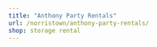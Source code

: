 ```yaml
---
title: "Anthony Party Rentals"
url: /norristown/anthony-party-rentals/
shop: storage rental
---
```

